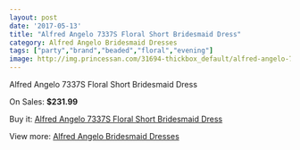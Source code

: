 ```yaml
---
layout: post
date: '2017-05-13'
title: "Alfred Angelo 7337S Floral Short Bridesmaid Dress"
category: Alfred Angelo Bridesmaid Dresses
tags: ["party","brand","beaded","floral","evening"]
image: http://img.princessan.com/31694-thickbox_default/alfred-angelo-7337s-floral-short-bridesmaid-dress.jpg
---
```

Alfred Angelo 7337S Floral Short Bridesmaid Dress

On Sales: **$231.99**
<a href="https://www.princessan.com/en/14403-alfred-angelo-7337s-floral-short-bridesmaid-dress.html"><amp-img layout="responsive" width="600" height="600" src="//img.princessan.com/31694-thickbox_default/alfred-angelo-7337s-floral-short-bridesmaid-dress.jpg" alt="Alfred Angelo 7337S Floral Short Bridesmaid Dress 0" /></a>

Buy it: [Alfred Angelo 7337S Floral Short Bridesmaid Dress](https://www.princessan.com/en/14403-alfred-angelo-7337s-floral-short-bridesmaid-dress.html "Alfred Angelo 7337S Floral Short Bridesmaid Dress")

View more: [Alfred Angelo Bridesmaid Dresses](https://www.princessan.com/en/106- "Alfred Angelo Bridesmaid Dresses")